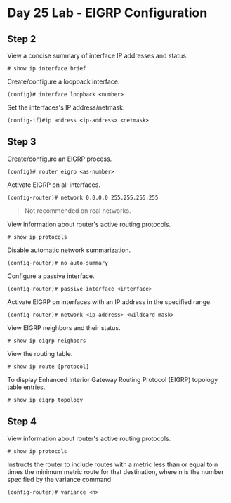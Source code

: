 # Day 25 Lab - EIGRP Configuration

## Step 2

View a concise summary of interface IP addresses and status.

```
# show ip interface brief
```

Create/configure a loopback interface.

```
(config)# interface loopback <number>
```

Set the interfaces's IP address/netmask.

```
(config-if)#ip address <ip-address> <netmask>
```

## Step 3

Create/configure an EIGRP process.

```
(config)# router eigrp <as-number>
```

Activate EIGRP on all interfaces.

```
(config-router)# network 0.0.0.0 255.255.255.255
```

> Not recommended on real networks.

View information about router's active routing protocols.

```
# show ip protocols
```

Disable automatic network summarization.

```
(config-router)# no auto-summary
```

Configure a passive interface.

```
(config-router)# passive-interface <interface>
```

Activate EIGRP on interfaces with an IP address in the specified range.

```
(config-router)# network <ip-address> <wildcard-mask>
```

View EIGRP neighbors and their status.

```
# show ip eigrp neighbors
```

View the routing table.

```
# show ip route [protocol]
```

To display Enhanced Interior Gateway Routing Protocol (EIGRP) topology table entries.

```
# show ip eigrp topology
```

## Step 4

View information about router's active routing protocols.

```
# show ip protocols
```

Instructs the router to include routes with a metric less than or equal to n times the minimum metric route for that destination, where n is the number specified by the variance command.

```
(config-router)# variance <n>
```
